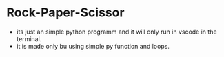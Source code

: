 ﻿# Rock-Paper-Scissor
- its just an simple python programm and it will only run in vscode in the terminal.
- it is made only bu using simple py function and loops.
